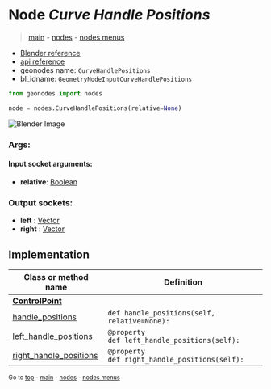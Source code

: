 # Node *Curve Handle Positions*

> [main](../structure.md) - [nodes](nodes.md) - [nodes menus](nodes_menus.md)

- [Blender reference](https://docs.blender.org/manual/en/latest/modeling/geometry_nodes/curve/curve_handle_position.html)
- [api reference](https://docs.blender.org/api/current/bpy.types.GeometryNodeInputCurveHandlePositions.html)
- geonodes name: `CurveHandlePositions`
- bl_idname: `GeometryNodeInputCurveHandlePositions`

```python
from geonodes import nodes

node = nodes.CurveHandlePositions(relative=None)
```

![Blender Image](https://docs.blender.org/manual/en/latest/_images/node-types_GeometryNodeInputCurveHandlePositions.webp)

### Args:

#### Input socket arguments:

- **relative**: [Boolean](Boolean.md)

### Output sockets:

- **left** : [Vector](Vector.md)
- **right** : [Vector](Vector.md)

## Implementation

| Class or method name | Definition |
|----------------------|------------|
| **[ControlPoint](ControlPoint.md)** |
| [handle_positions](ControlPoint.md#handle_positions) | `def handle_positions(self, relative=None):` |
| [left_handle_positions](ControlPoint.md#left_handle_positions-property) | `@property`<br> `def left_handle_positions(self):` |
| [right_handle_positions](ControlPoint.md#right_handle_positions-property) | `@property`<br> `def right_handle_positions(self):` |

<sub>Go to [top](#node-Curve-Handle-Positions) - [main](../structure.md) - [nodes](nodes.md) - [nodes menus](nodes_menus.md)</sub>

